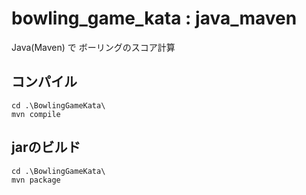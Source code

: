 # bowling_game_kata : java_maven

Java(Maven) で ボーリングのスコア計算

## コンパイル

```
cd .\BowlingGameKata\
mvn compile
```

## jarのビルド

```
cd .\BowlingGameKata\
mvn package
```

